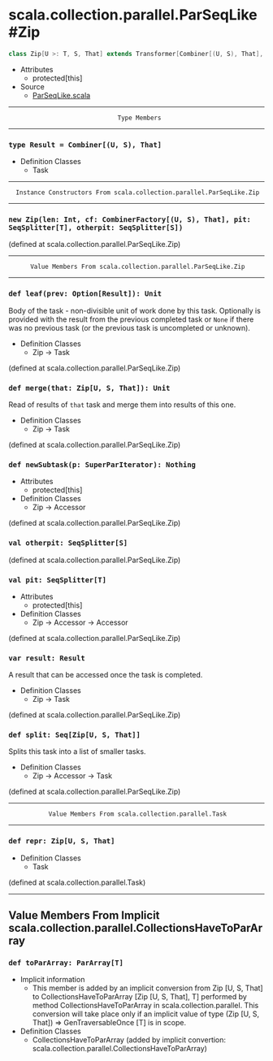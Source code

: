 
#                   scala.collection.parallel.ParSeqLike#Zip                   #

```scala
class Zip[U >: T, S, That] extends Transformer[Combiner[(U, S), That], Zip[U, S, That]]
```

* Attributes
  * protected[this]
* Source
  * [ParSeqLike.scala](https://github.com/scala/scala/tree/6d09a1ba5f/src/library/scala/collection/parallel/ParSeqLike.scala#L1)


--------------------------------------------------------------------------------
                                  Type Members
--------------------------------------------------------------------------------


### `type Result = Combiner[(U, S), That]`                                   ###

* Definition Classes
  * Task


--------------------------------------------------------------------------------
      Instance Constructors From scala.collection.parallel.ParSeqLike.Zip
--------------------------------------------------------------------------------


### `new Zip(len: Int, cf: CombinerFactory[(U, S), That], pit: SeqSplitter[T], otherpit: SeqSplitter[S])` ###

(defined at scala.collection.parallel.ParSeqLike.Zip)


--------------------------------------------------------------------------------
          Value Members From scala.collection.parallel.ParSeqLike.Zip
--------------------------------------------------------------------------------


### `def leaf(prev: Option[Result]): Unit`                                   ###

Body of the task - non-divisible unit of work done by this task. Optionally is
provided with the result from the previous completed task or `None` if there was
no previous task (or the previous task is uncompleted or unknown).

* Definition Classes
  * Zip → Task

(defined at scala.collection.parallel.ParSeqLike.Zip)


### `def merge(that: Zip[U, S, That]): Unit`                                 ###

Read of results of `that` task and merge them into results of this one.

* Definition Classes
  * Zip → Task

(defined at scala.collection.parallel.ParSeqLike.Zip)


### `def newSubtask(p: SuperParIterator): Nothing`                           ###

* Attributes
  * protected[this]
* Definition Classes
  * Zip → Accessor

(defined at scala.collection.parallel.ParSeqLike.Zip)


### `val otherpit: SeqSplitter[S]`                                           ###

(defined at scala.collection.parallel.ParSeqLike.Zip)


### `val pit: SeqSplitter[T]`                                                ###

* Attributes
  * protected[this]
* Definition Classes
  * Zip → Accessor → Accessor

(defined at scala.collection.parallel.ParSeqLike.Zip)


### `var result: Result`                                                     ###

A result that can be accessed once the task is completed.

* Definition Classes
  * Zip → Task

(defined at scala.collection.parallel.ParSeqLike.Zip)


### `def split: Seq[Zip[U, S, That]]`                                        ###

Splits this task into a list of smaller tasks.

* Definition Classes
  * Zip → Accessor → Task

(defined at scala.collection.parallel.ParSeqLike.Zip)


--------------------------------------------------------------------------------
               Value Members From scala.collection.parallel.Task
--------------------------------------------------------------------------------


### `def repr: Zip[U, S, That]`                                              ###

* Definition Classes
  * Task

(defined at scala.collection.parallel.Task)


--------------------------------------------------------------------------------
Value Members From Implicit scala.collection.parallel.CollectionsHaveToParArray
--------------------------------------------------------------------------------


### `def toParArray: ParArray[T]`                                            ###

* Implicit information
  * This member is added by an implicit conversion from Zip [U, S, That] to
    CollectionsHaveToParArray [Zip [U, S, That], T] performed by method
    CollectionsHaveToParArray in scala.collection.parallel. This conversion will
    take place only if an implicit value of type (Zip [U, S, That]) ⇒
    GenTraversableOnce [T] is in scope.
* Definition Classes
  * CollectionsHaveToParArray
(added by implicit convertion: scala.collection.parallel.CollectionsHaveToParArray)

